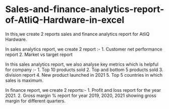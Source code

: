 # Sales-and-finance-analytics-report-of-AtliQ-Hardware-in-excel
In this,we create 2 reports sales and finance analytics report for AtliQ Hardware.


In sales analytics report, we create 2 report :-                                 1. Customer net performance report                                      2. Market vs target report


In this sales analytics report, we also analyse key metrics which is helpful for company :-                 1. Top 10 products sold            2. Top and bottom 5 products sold       3. division report                   4. New product launched in 2021      5. Top 5 countries in which sales is maximum.


In finance report, we create 2 reports:-                              1. Profit and loss report for the year 2021.                             2. Gross margin % report for year 2019, 2020, 2021 showing gross margin for different quarters.
